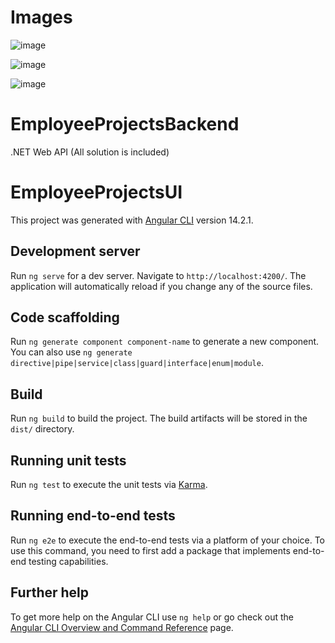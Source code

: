 # Images
![image](https://github.com/Temelkov/Stanislav-Temelkov-employees/assets/20745096/96dc9b74-53f7-4efb-ae69-8c085d30654a)

![image](https://github.com/Temelkov/Stanislav-Temelkov-employees/assets/20745096/12c3c5de-a465-4018-852e-cafb3ae2ad2e)

![image](https://github.com/Temelkov/Stanislav-Temelkov-employees/assets/20745096/5ca8bd18-a0c6-4355-bcd1-071145d1accb)

# EmployeeProjectsBackend
.NET Web API (All solution is included)

# EmployeeProjectsUI

This project was generated with [Angular CLI](https://github.com/angular/angular-cli) version 14.2.1.

## Development server

Run `ng serve` for a dev server. Navigate to `http://localhost:4200/`. The application will automatically reload if you change any of the source files.

## Code scaffolding

Run `ng generate component component-name` to generate a new component. You can also use `ng generate directive|pipe|service|class|guard|interface|enum|module`.

## Build

Run `ng build` to build the project. The build artifacts will be stored in the `dist/` directory.

## Running unit tests

Run `ng test` to execute the unit tests via [Karma](https://karma-runner.github.io).

## Running end-to-end tests

Run `ng e2e` to execute the end-to-end tests via a platform of your choice. To use this command, you need to first add a package that implements end-to-end testing capabilities.

## Further help

To get more help on the Angular CLI use `ng help` or go check out the [Angular CLI Overview and Command Reference](https://angular.io/cli) page.
